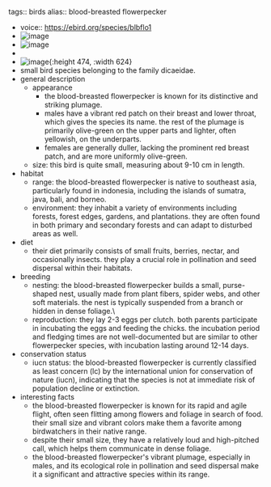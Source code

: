 tags:: birds
alias:: blood-breasted flowerpecker

- voice:: https://ebird.org/species/blbflo1
- ![image](https://ipfs.io/ipfs/QmWAerTSNAditnyEupq5TDBoh38Jc8A7rjTK7UFJSAuP6W)
- ![image](https://ipfs.io/ipfs/QmR2sCaop2A17RmPs3Cc1GPvW1JTRuHJxh4vKGuFJiQqN7)
-
- ![image](https://ipfs.io/ipfs/QmcAWhDBNvVRwHtaGbnPq6VPK9zXXXXD5CSiuhaMEU2fn2){:height 474, :width 624}
- small bird species belonging to the family dicaeidae.
- general description
	- appearance
		- the blood-breasted flowerpecker is known for its distinctive and striking plumage.
		- males have a vibrant red patch on their breast and lower throat, which gives the species its name. the rest of the plumage is primarily olive-green on the upper parts and lighter, often yellowish, on the underparts.
		- females are generally duller, lacking the prominent red breast patch, and are more uniformly olive-green.
	- size: this bird is quite small, measuring about 9-10 cm in length.
- habitat
	- range: the blood-breasted flowerpecker is native to southeast asia, particularly found in indonesia, including the islands of sumatra, java, bali, and borneo.
	- environment: they inhabit a variety of environments including forests, forest edges, gardens, and plantations. they are often found in both primary and secondary forests and can adapt to disturbed areas as well.
- diet
	- their diet primarily consists of small fruits, berries, nectar, and occasionally insects. they play a crucial role in pollination and seed dispersal within their habitats.
- breeding
	- nesting: the blood-breasted flowerpecker builds a small, purse-shaped nest, usually made from plant fibers, spider webs, and other soft materials. the nest is typically suspended from a branch or hidden in dense foliage.\
	- reproduction: they lay 2-3 eggs per clutch. both parents participate in incubating the eggs and feeding the chicks. the incubation period and fledging times are not well-documented but are similar to other flowerpecker species, with incubation lasting around 12-14 days.
- conservation status
	- iucn status: the blood-breasted flowerpecker is currently classified as least concern (lc) by the international union for conservation of nature (iucn), indicating that the species is not at immediate risk of population decline or extinction.
- interesting facts
	- the blood-breasted flowerpecker is known for its rapid and agile flight, often seen flitting among flowers and foliage in search of food.
	  their small size and vibrant colors make them a favorite among birdwatchers in their native range.
	- despite their small size, they have a relatively loud and high-pitched call, which helps them communicate in dense foliage.
	- the blood-breasted flowerpecker's vibrant plumage, especially in males, and its ecological role in pollination and seed dispersal make it a significant and attractive species within its range.